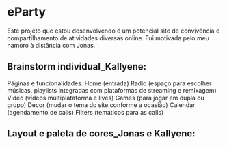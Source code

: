 # eParty
Este projeto que estou desenvolvendo é um potencial site de convivência e compartilhamento de atividades diversas online. Fui motivada pelo meu namoro à distância com Jonas.


## Brainstorm individual_Kallyene:

Páginas e funcionalidades:
Home (entrada)
Radio (espaço para escolher músicas, playlists integradas com plataformas de streaming e remixagem)
Video (vídeos multiplataforma e lives)
Games (para jogar em dupla ou grupo)
Decor (mudar o tema do site conforme a ocasião)
Calendar (agendamento de calls)
Filters (temáticos para as calls)


## Layout e paleta de cores_Jonas e Kallyene:

